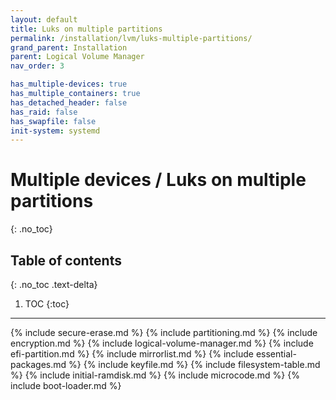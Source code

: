 ```yaml
---
layout: default
title: Luks on multiple partitions
permalink: /installation/lvm/luks-multiple-partitions/
grand_parent: Installation
parent: Logical Volume Manager
nav_order: 3

has_multiple-devices: true
has_multiple_containers: true
has_detached_header: false
has_raid: false
has_swapfile: false
init-system: systemd
---
```


# Multiple devices / Luks on multiple partitions
{: .no_toc}

## Table of contents
{: .no_toc .text-delta}

1. TOC
{:toc}

---

{% include secure-erase.md %}
{% include partitioning.md %}
{% include encryption.md %}
{% include logical-volume-manager.md %}
{% include efi-partition.md %}
{% include mirrorlist.md %}
{% include essential-packages.md %}
{% include keyfile.md %}
{% include filesystem-table.md %}
{% include initial-ramdisk.md %}
{% include microcode.md %}
{% include boot-loader.md %}
